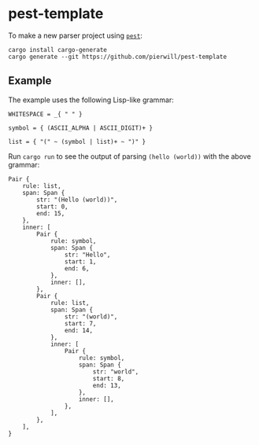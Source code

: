 # pest-template

To make a new parser project using [`pest`](https://pest.rs):

```
cargo install cargo-generate
cargo generate --git https://github.com/pierwill/pest-template
```

## Example

The example uses the following Lisp-like grammar:

```
WHITESPACE = _{ " " }

symbol = { (ASCII_ALPHA | ASCII_DIGIT)+ }

list = { "(" ~ (symbol | list)+ ~ ")" }
```

Run `cargo run` to see the output of parsing `(hello (world))`
with the above grammar:

```
Pair {
    rule: list,
    span: Span {
        str: "(Hello (world))",
        start: 0,
        end: 15,
    },
    inner: [
        Pair {
            rule: symbol,
            span: Span {
                str: "Hello",
                start: 1,
                end: 6,
            },
            inner: [],
        },
        Pair {
            rule: list,
            span: Span {
                str: "(world)",
                start: 7,
                end: 14,
            },
            inner: [
                Pair {
                    rule: symbol,
                    span: Span {
                        str: "world",
                        start: 8,
                        end: 13,
                    },
                    inner: [],
                },
            ],
        },
    ],
}
```
